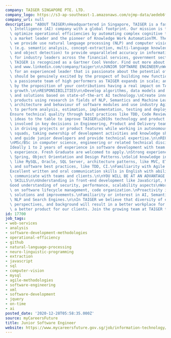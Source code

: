 ```yaml
---
company: TAIGER SINGAPORE PTE. LTD.
company_logo: https://s3-ap-southeast-1.amazonaws.com/ojmp-data/aedeb6f749e65f9c08cab0d531473596/taiger-singapore.jpg
company_url: null
description: "ABOUT TAIGER\nHeadquartered in Singapore, TAIGER is a fast-growing Artificial\
  \ Intelligence (AI) company with a global footprint. Our mission is to help organizations\
  \ optimize operational efficiencies by automating complex cognitive tasks. We are\
  \ a market leader and the pioneer of Knowledge Work AutomationTM. The solutions\
  \ we provide use natural language processing (NLP) and computer vision techniques\
  \ (e.g. semantic analysis, concept-extraction, multi-language knowledge graphs,\
  \ and object detection) to provide unparalleled accuracy in information extraction\
  \ for industry leaders across the financial services, government sectors and more.\
  \ TAIGER is recognized as a Gartner Cool Vendor. Find out more about us at www.taiger.com\
  \ and www.linkedin.com/company/taiger\n\nJUNIOR SOFTWARE ENGINEER\nWe are looking\
  \ for an experienced leader that is passionate about the potential of TAIGER. You\
  \ should be genuinely excited by the prospect of building new functions and leading\
  \ a passionate team of high performers as TAIGER expands in scale; and be motivated\
  \ by the proposition of your contributions having a real impact on TAIGER\u2019\
  s growth.\n\nRESPONSIBILITIES\n\nDevelop algorithms, data models and build products\
  \ and solutions based on state-of-the-art AI technology.\nCreate innovative, marketable\
  \ products using research in fields of NLP, Semantics and Machine Learning.\nDesign\
  \ architecture and behaviour of software modules and use industry Agile standards\
  \ to perform analysis, estimation, implementation, testing and deployment of applications.\n\
  Ensure technical quality through best practices like TDD, Code Review, CI.\nBring\
  \ ideas to the table to improve TAIGER\u2019s technology and product. Work and be\
  \ involved in key decisions in Engineering, Product and Delivery teams.\nTake leadership\
  \ in driving projects or product features while working in autonomous, cross-functional\
  \ squads, taking ownership of development activities and knowledge sharing. Mentor\
  \ and guide junior developers and provide technical expertise.\n\nREQUIREMENTS\n\
  \nMSc/BSc in computer science, engineering or related technical discipline, or equivalent.\n\
  Ideally 1 to 2 years of experience in software development with team management\
  \ experience. Fresh Graduate are welcomed to apply.\nStrong experience in Java EE,\
  \ Spring, Object Orientation and Design Patterns.\nSolid knowledge in databases,\
  \ like MySQL, Oracle, SQL Server, architecture patterns, like MVC, ETL, SOA, Microservices,\
  \ and software best practices, like TDD, CI.\nFamiliarity with Agile or XP methodologies.\n\
  Excellent written and oral communication skills in English with ability to effectively\
  \ communicate with teams and clients.\n\nYOU WILL BE AT AN ADVANTAGE WITH THESE\
  \ SKILLS\n\nUnderstanding in front-end development like JavaScript, HTML, CSS.\n\
  Good understanding of security, performance, scalability aspects\nWorking knowledge\
  \ on software lifecycle management, code organization.\nProactivity in suggesting\
  \ solutions and improvements.\nFamiliarity or interest in AI, Semantic Technologies,\
  \ NLP and Search Engines.\n\nIn TAIGER we believe that diversity of experience,\
  \ perspectives, and background will result in a better workplace for our team and\
  \ a better product for our clients. Join the growing team at TAIGER today!"
id: 17700
job_tags:
- web-services
- analysis
- software-development-methodologies
- operational-efficiency
- github
- natural-language-processing
- neuro-linguistic-programming
- extraction
- javascript
- sql
- computer-vision
- mysql
- agile-methodologies
- software-engineering
- xml
- software-development
- jquery
- on-time
- ai
posted_date: '2020-12-28T05:58:35.000Z'
source: myCareersFuture
title: Junior Software Engineer
website: https://www.mycareersfuture.gov.sg/job/information-technology/junior-software-engineer-taiger-singapore-e4f4f6a68cbd303087717f90a594564d
---
```

